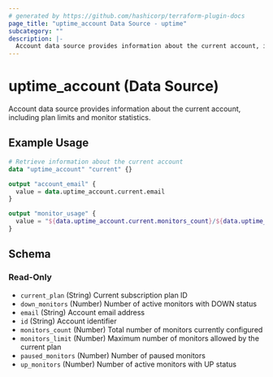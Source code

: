 ```yaml
---
# generated by https://github.com/hashicorp/terraform-plugin-docs
page_title: "uptime_account Data Source - uptime"
subcategory: ""
description: |-
  Account data source provides information about the current account, including plan limits and monitor statistics.
---
```


# uptime_account (Data Source)

Account data source provides information about the current account, including plan limits and monitor statistics.

## Example Usage

```terraform
# Retrieve information about the current account
data "uptime_account" "current" {}

output "account_email" {
  value = data.uptime_account.current.email
}

output "monitor_usage" {
  value = "${data.uptime_account.current.monitors_count}/${data.uptime_account.current.monitors_limit} monitors used"
}
```

<!-- schema generated by tfplugindocs -->
## Schema

### Read-Only

- `current_plan` (String) Current subscription plan ID
- `down_monitors` (Number) Number of active monitors with DOWN status
- `email` (String) Account email address
- `id` (String) Account identifier
- `monitors_count` (Number) Total number of monitors currently configured
- `monitors_limit` (Number) Maximum number of monitors allowed by the current plan
- `paused_monitors` (Number) Number of paused monitors
- `up_monitors` (Number) Number of active monitors with UP status
